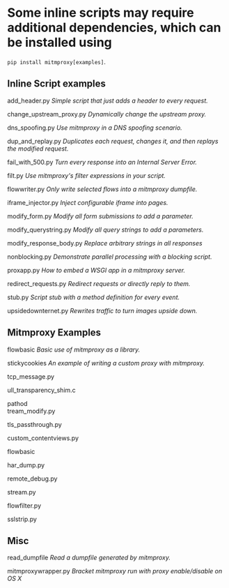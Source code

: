 # Some inline scripts may require additional dependencies, which can be installed using
`pip install mitmproxy[examples]`.


## Inline Script examples
add_header.py   *Simple script that just adds a header to every request.*

change_upstream_proxy.py  *Dynamically change the upstream proxy.*

dns_spoofing.py           *Use mitmproxy in a DNS spoofing scenario.*

dup_and_replay.py         *Duplicates each request, changes it, and then replays the modified request.*

fail_with_500.py          *Turn every response into an Internal Server Error.*

filt.py                  *Use mitmproxy's filter expressions in your script.*

flowwriter.py             *Only write selected flows into a mitmproxy dumpfile.*

iframe_injector.py        *Inject configurable iframe into pages.*

modify_form.py            *Modify all form submissions to add a parameter.*

modify_querystring.py     *Modify all query strings to add a parameters.*

modify_response_body.py   *Replace arbitrary strings in all responses*

nonblocking.py            *Demonstrate parallel processing with a blocking script.*

proxapp.py                *How to embed a WSGI app in a mitmproxy server.*

redirect_requests.py      *Redirect requests or directly reply to them.*

stub.py                   *Script stub with a method definition for every event.*

upsidedownternet.py       *Rewrites traffic to turn images upside down.*


## Mitmproxy Examples
flowbasic                 *Basic use of mitmproxy as a library.*

stickycookies             *An example of writing a custom proxy with mitmproxy.*

tcp_message.py

ull_transparency_shim.c

pathod          
tream_modify.py  

tls_passthrough.py

custom_contentviews.py    

flowbasic          

har_dump.py                 

remote_debug.py       

stream.py                    

flowfilter.py      

sslstrip.py 

## Misc
read_dumpfile             *Read a dumpfile generated by mitmproxy.*

mitmproxywrapper.py       *Bracket mitmproxy run with proxy enable/disable on OS X*

